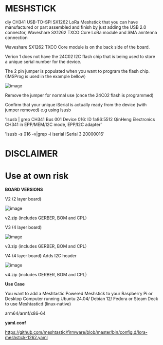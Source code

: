 # MESHSTICK
diy CH341 USB-TO-SPI SX1262 LoRa Meshstick that you can have manufactured or part assembled and finish by just adding the USB 2.0 connector, Waveshare SX1262 TXCO Core LoRa module and SMA anntenna connection

Waveshare SX1262 TXCO Core module is on the back side of the board.

Verion 1 does not have the 24C02 I2C flash chip that is being used to store a unique serial number for the device. 

The 2 pin jumper is populated when you want to program the flash chip.
(IMSProg is used in the example bellow)

![image](https://github.com/user-attachments/assets/aaa8b17d-667d-4d9b-8514-47ea46e0fc33)

Remove the jumper for normal use (once the 24C02 flash is programmed)

Confirm that your unique iSerial is actually ready from the device (with jumper removed)
e.g using lsusb

'lsusb | grep CH341
Bus 001 Device 016: ID 1a86:5512 QinHeng Electronics CH341 in EPP/MEM/I2C mode, EPP/I2C adapter'

'lsusb -s 016 -v|grep -i iserial
  iSerial                 3 20000016'



# **DISCLAIMER**

# Use at own risk

**BOARD VERSIONS**

V2 (2 layer board)

![image](https://github.com/user-attachments/assets/500f8c9d-ebc8-4c9a-9d1d-d4be7684a38d)

v2.zip (includes GERBER, BOM and CPL)

V3 (4 layer board)

![image](https://github.com/user-attachments/assets/18aa3d66-34e6-4053-8227-9289ae9c23d5)

v3.zip (includes GERBER, BOM and CPL)

V4 (4 layer board)
Adds I2C header

![image](https://github.com/user-attachments/assets/228740ff-ed01-44a1-b398-000f16365175)

v4.zip (includes GERBER, BOM and CPL)

**Use Case**

You want to add a Meshtastic Powered Meshstick to your Raspberry Pi or Desktop Computer running Ubuntu 24.04/ Debian 12/ Fedora or Steam Deck to use Meshtasticd (linux-native)

arm64/armf/x86-64

**yaml.conf**

https://github.com/meshtastic/firmware/blob/master/bin/config.d/lora-meshstick-1262.yaml
